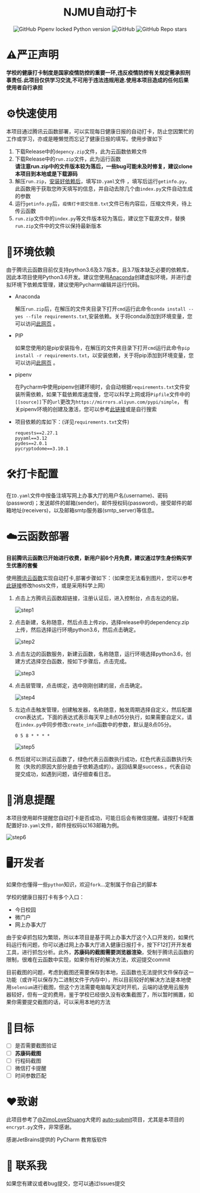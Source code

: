 <div style="text-align: center;">
    <h1>NJMU自动打卡</h1>
</div>

<div style="text-align: center;">
    <img alt="GitHub Pipenv locked Python version" src="https://img.shields.io/github/pipenv/locked/python-version/TimeonFly/NJMU-Report?style=flat-square">
    <img alt="GitHub" src="https://img.shields.io/github/license/TimeonFly/NJMU-Report?style=flat-square">
    <img alt="GitHub Repo stars" src="https://img.shields.io/github/stars/TimeonFly/NJMU-Report?style=flat-square">
</div>

# ⚠️严正声明
**学校的健康打卡制度是国家疫情防控的重要一环,违反疫情防控有关规定需承担刑事责任.此项目仅供学习交流,不可用于违法违规用途.使用本项目造成的任何后果使用者自行承担**

# ⚙️快速使用

本项目通过腾讯云函数部署，可以实现每日健康日报的自动打卡，防止您因繁忙的工作或学习，亦或是睡懒觉而忘记了健康日报的填写。使用步骤如下
1. 下载Release中的`depency.zip`文件，此为云函数依赖文件
2. 下载Release中的`run.zip`文件，此为运行函数<br>
**请注意run.zip中的文件版本较为落后，一些bug可能未及时修复，建议clone本项目到本地或是下载源码**
3. 解压`run.zip`，[安装好依赖后](#setup)，填写`ID.yaml`文件 ，填写后运行`getinfo.py`，此函数用于获取您昨天填写的信息，并自动去除几个由`index.py`文件自动生成的参数
4. 运行`getinfo.py`后，`疫情打卡提交信息.txt`文件已有内容后，压缩文件夹，待上传云函数
5. `run.zip`文件中的`index.py`等文件版本较为落后，建议您下载源文件，替换`run.zip`文件中的文件以保持最新版本

# 🧩环境依赖

由于腾讯云函数目前仅支持python3.6及3.7版本，且3.7版本缺乏必要的依赖库，因此本项目使用Python3.6开发。建议您使用[Anaconda](https://www.anaconda.com)创建虚拟环境，并进行虚拟环境下依赖库管理，建议使用Pycharm编辑并运行代码。

- Anaconda

    解压`run.zip`后，在解压的文件夹目录下打开`cmd`运行此命令`conda install --yes --file requirements.txt`,<span id=setup>安装依赖</span>。关于将conda添加到环境变量，您可以访问[此网页](https://blog.csdn.net/Python_Smily/article/details/105993200) 。
- PIP
  
    如果您使用的是pip安装指令，在解压的文件夹目录下打开`cmd`运行此命令`pip install -r requirements.txt`，以安装依赖，关于将pip添加到环境变量，您可以访问[此网页](https://blog.csdn.net/NY_YN/article/details/111462947) 。
- pipenv

    在Pycharm中使用pipenv创建环境时，会自动根据`requirements.txt`文件安装所需依赖，如果下载依赖库速度慢，您可以科学上网或将`Pipfile`文件中的`[[source]]`下的`url`更改为`https://mirrors.aliyun.com/pypi/simple`，
有关pipenv环境的创建及激活，您可以参考[此链接](https://zhuanlan.zhihu.com/p/37581807 )或是自行搜索

- 项目依赖的库如下：(详见`requirements.txt`文件)

   ```
   requests==2.27.1
   pyyaml==3.12
   pydes==2.0.1
   pycryptodome==3.10.1
   ```
# 🛠️打卡配置
在`ID.yaml`文件中按备注填写网上办事大厅的用户名(username)、密码(password)；发送邮件的邮箱(sender)，邮件授权码(password)，接受邮件的邮箱地址(receivers)，以及邮箱smtp服务器(smtp_server)等信息。

# ☁️云函数部署
**目前腾讯云函数已开始进行收费，新用户前6个月免费，建议通过学生身份购买学生优惠的套餐**

使用[腾讯云函数](https://cloud.tencent.com/product/scf '腾讯云函数')实现自动打卡,部署步骤如下：（如果您无法看到图片，您可以参考[此链接](https://zhuanlan.zhihu.com/p/139219691 '')修改hosts文件，或是采用科学上网）
    
1. 点击上方腾讯云函数超链接，注册认证后，进入控制台，点击左边的层。

    ![step1](https://github.com/TimeonFly/NJMU-Report/blob/master/images/1.png)

2. 点击新建，名称随意，然后点击上传zip，选择release中的dependency.zip上传，然后选择运行环境python3.6，然后点击确定。

    ![step2](https://github.com/TimeonFly/NJMU-Report/blob/master/images/2.png)
3. 点击左边的函数服务，新建云函数，名称随意，运行环境选择python3.6，创建方式选择空白函数，按如下步骤后，点击完成。

    ![step3](https://github.com/TimeonFly/NJMU-Report/blob/master/images/3.png)
4. 点击层管理，点击绑定，选中刚刚创建的层，点击确定。

    ![step4](https://github.com/TimeonFly/NJMU-Report/blob/master/images/4.png)
5. 左边点击触发管理，创建触发器，名称随意，触发周期选择自定义，然后配置cron表达式，下面的表达式表示每天早上8点05分执行，如果需要自定义，请在`index.py`中同步修改`create_info`函数中的参数，默认是8点05分。
   
   `0 5 8 * * * *`
   
    ![step5](https://github.com/TimeonFly/NJMU-Report/blob/master/images/5.png)
6. 然后就可以测试云函数了，绿色代表云函数执行成功，红色代表云函数执行失败（失败的原因大部分是由于依赖造成的）。返回结果是success.，代表自动提交成功，如遇到问题，请仔细查看日志。
# 📰消息提醒
本项目使用邮件提醒您自动打卡是否成功，可能日后会有微信提醒。请按打卡配置配置好`ID.yaml`文件，邮件授权码以163邮箱为例。

   ![step6](https://github.com/TimeonFly/NJMU-Report/blob/master/images/6.png)

# 🖥️开发者

如果你也懂得一些`python`知识，欢迎`fork`...定制属于你自己的脚本

学校的健康日报打卡有多个入口：

- 今日校园
- 微门户
- 网上办事大厅

由于安卓抓包较为繁琐，所以本项目是基于网上办事大厅这个入口开发的，如果代码运行有问题，你可以通过网上办事大厅进入健康日报打卡，按下F12打开开发者工具，进行抓包分析。此外，**苏康码的截图需要浏览器渲染**，受制于腾讯云函数的限制，很难在云函数中实现，如果你有好的解决方法，欢迎提交commit

目前截图的问题，考虑到截图还需要保存到本地，云函数也无法提供文件保存这一功能（或许可以保存为二进制文件于内存中），所以目前较好的解决方法是本地使用`selenium`进行截图，但这个方法需要电脑每天定时开机，云端的话使用云服务器较好，但有一定的费用，鉴于学校已经很久没有收集截图了，所以暂时搁置，如果你需要提交截图的话，可以采用本地的方法
# 🎯目标

- [ ] 是否需要截图验证
- [ ] **苏康码截图**
- [ ] 行程码截图
- [ ] 微信打卡提醒
- [ ] 时间参数匹配
# ❤️致谢
此项目参考了[@ZimoLoveShuang](https://github.com/ZimoLoveShuang 'ZimoLoveShuang')大佬的 [auto-submit](https://github.com/ZimoLoveShuang/auto-submit 'auto-submit')项目，尤其是本项目的`encrypt.py`文件，非常感谢。

感谢JetBrains提供的 PyCharm 教育版软件

# 📨  联系我
如果您有建议或者bug提交，您可以通过Issues提交